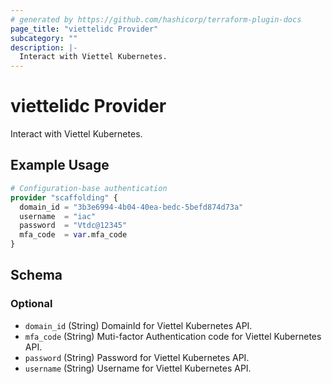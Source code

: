 ```yaml
---
# generated by https://github.com/hashicorp/terraform-plugin-docs
page_title: "viettelidc Provider"
subcategory: ""
description: |-
  Interact with Viettel Kubernetes.
---
```


# viettelidc Provider

Interact with Viettel Kubernetes.

## Example Usage

```terraform
# Configuration-base authentication
provider "scaffolding" {
  domain_id = "3b3e6994-4b04-40ea-bedc-5befd874d73a"
  username  = "iac"
  password  = "Vtdc@12345"
  mfa_code  = var.mfa_code
}
```

<!-- schema generated by tfplugindocs -->
## Schema

### Optional

- `domain_id` (String) DomainId for Viettel Kubernetes API.
- `mfa_code` (String) Muti-factor Authentication code for Viettel Kubernetes API.
- `password` (String) Password for Viettel Kubernetes API.
- `username` (String) Username for Viettel Kubernetes API.
